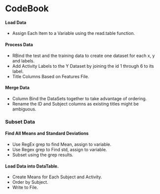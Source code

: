 CodeBook
========================================================
#### Load Data
- Assign Each Item to a Variable using the read.table function.
#### Process Data
- RBind the test and the training data to create one dataset for each x, y and labels.
- Add Activity Labels to the Y Dataset by joining the id 1 through 6 to its label.
- Title Columns Based on Features File.
#### Merge Data
- Column Bind the DataSets together to take advantage of ordering. 
- Rename the ID and Subject columns as existing titles might be ambiguous. 

### Subset Data
#### Find All Means and Standard Deviations
- Use RegEx grep to find Mean, assign to variable.
- Use Regex grep to Find std, assign to variable.
- Subset using the grep results.

#### Load Data into DataTable.
- Create Means for Each Subject and Activity.
- Order by Subject.
- Write to File.